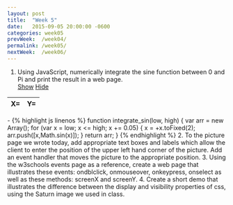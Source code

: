 ```yaml
---
layout: post
title:  "Week 5"
date:   2015-09-05 20:00:00 -0600
categories: week05
prevWeek:  /week04/
permalink: /week05/
nextWeek:  /week06/
---
```

<script type="text/javascript" src="{{ "/scripts/week05.js" | prepend: site.baseurl }}"></script>
<link rel="stylesheet" href="{{ "/css/week05.css" | prepend: site.baseurl }}">

1. Using JavaScript, numerically integrate the sine function between 0 and Pi and print the result in a web page.  
<a id="show-button" href="javascript:void(0);" onclick="document.getElementById('result').innerHTML = display_values(0.0,Math.PI); document.getElementById('table-container').style.display='inline'; document.getElementById('hide-button').style.display='inline'; document.getElementById('show-button').style.display='none';">Show</a>
<a id="hide-button" href="javascript:void(0);" onclick="document.getElementById('table-container').style.display='none'; document.getElementById('show-button').style.display='inline'; document.getElementById('hide-button').style.display='none';">Hide</a>
<div id="table-container">
    <table>
        <thead>
            <tr>
                <th>X=</th>
                <th>Y=</th>
            </tr>
        </thead>
        <tbody id="result">
        </tbody>
    </table>
</div>
    - {% highlight js linenos %}
function integrate_sin(low, high) {
    var arr = new Array();
    for (var x = low; x <= high; x += 0.05) {
        x = +x.toFixed(2);
        arr.push([x,Math.sin(x)]);
    }
    return arr;
}
{% endhighlight %}
2. To the picture page we wrote today, add appropriate text boxes and labels which allow the client to enter the position of the upper left hand corner of the picture. Add an event handler that moves the picture to the appropriate position.
3. Using the w3schools events page as a reference, create a web page that illustrates these events: ondblclick, onmouseover, onkeypress, onselect as well as these methods: screenX and screenY.
4. Create a short demo that illustrates the difference between the display and visibility properties of css, using the Saturn image we used in class.
